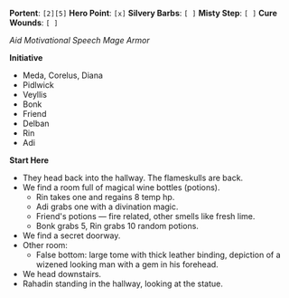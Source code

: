 **Portent**: `[2][5]`
**Hero Point**: `[x]`
**Silvery Barbs**: `[ ]`
**Misty Step**: `[ ]`
**Cure Wounds**: `[ ]`

*Aid*
*Motivational Speech*
*Mage Armor*

**Initiative**

- Meda, Corelus, Diana
- Pidlwick
- Veyllis
- Bonk
- Friend
- Delban
- Rin
- Adi

**Start Here**

- They head back into the hallway. The flameskulls are back.
- We find a room full of magical wine bottles (potions).
	- Rin takes one and regains 8 temp hp.
	- Adi grabs one with a divination magic.
	- Friend's potions — fire related, other smells like fresh lime.
	- Bonk grabs 5, Rin grabs 10 random potions.
- We find a secret doorway.
- Other room:
	- False bottom: large tome with thick leather binding, depiction of a wizened looking man with a gem in his forehead.
- We head downstairs.
- Rahadin standing in the hallway, looking at the statue.